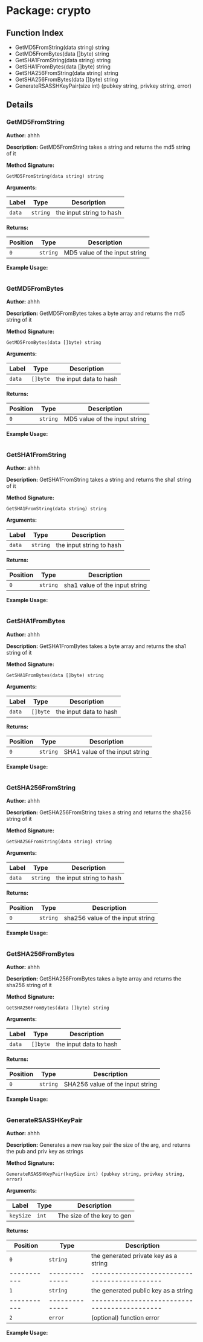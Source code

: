 # Package: crypto

## Function Index

- GetMD5FromString(data string) string
- GetMD5FromBytes(data []byte) string
- GetSHA1FromString(data string) string
- GetSHA1FromBytes(data []byte) string
- GetSHA256FromString(data string) string
- GetSHA256FromBytes(data []byte) string
- GenerateRSASSHKeyPair(size int) (pubkey string, privkey string, error)

## Details

### GetMD5FromString

**Author:** ahhh

**Description:** GetMD5FromString takes a string and returns the md5 string of it


**Method Signature:**

```
GetMD5FromString(data string) string
```

**Arguments:**

| Label     | Type         | Description                                |
|-----------|--------------|--------------------------------------------|
| `data`    | `string`     | the input string to hash                   |

**Returns:**

| Position  | Type         | Description                                |
|-----------|--------------|--------------------------------------------|
| `0`       | `string`     | MD5 value of the input string              |

**Example Usage:**

```

```

### GetMD5FromBytes

**Author:** ahhh

**Description:** GetMD5FromBytes takes a byte array and returns the md5 string of it


**Method Signature:**

```
GetMD5FromBytes(data []byte) string
```

**Arguments:**

| Label     | Type         | Description                                |
|-----------|--------------|--------------------------------------------|
| `data`    | `[]byte`     | the input data to hash                     |

**Returns:**

| Position  | Type         | Description                                |
|-----------|--------------|--------------------------------------------|
| `0`       | `string`     | MD5 value of the input string              |

**Example Usage:**

```

```

### GetSHA1FromString

**Author:** ahhh

**Description:** GetSHA1FromString takes a string and returns the sha1 string of it


**Method Signature:**

```
GetSHA1FromString(data string) string
```

**Arguments:**

| Label     | Type         | Description                                |
|-----------|--------------|--------------------------------------------|
| `data`    | `string`     | the input string to hash                   |

**Returns:**

| Position  | Type         | Description                                |
|-----------|--------------|--------------------------------------------|
| `0`       | `string`     | sha1 value of the input string             |

**Example Usage:**

```

```

### GetSHA1FromBytes

**Author:** ahhh

**Description:** GetSHA1FromBytes takes a byte array and returns the sha1 string of it


**Method Signature:**

```
GetSHA1FromBytes(data []byte) string
```

**Arguments:**

| Label     | Type         | Description                                |
|-----------|--------------|--------------------------------------------|
| `data`    | `[]byte`     | the input data to hash                     |

**Returns:**

| Position  | Type         | Description                                |
|-----------|--------------|--------------------------------------------|
| `0`       | `string`     | SHA1 value of the input string              |

**Example Usage:**

```

```

### GetSHA256FromString

**Author:** ahhh

**Description:** GetSHA256FromString takes a string and returns the sha256 string of it


**Method Signature:**

```
GetSHA256FromString(data string) string
```

**Arguments:**

| Label     | Type         | Description                                |
|-----------|--------------|--------------------------------------------|
| `data`    | `string`     | the input string to hash                   |

**Returns:**

| Position  | Type         | Description                                |
|-----------|--------------|--------------------------------------------|
| `0`       | `string`     | sha256 value of the input string             |

**Example Usage:**

```

```

### GetSHA256FromBytes

**Author:** ahhh

**Description:** GetSHA256FromBytes takes a byte array and returns the sha256 string of it


**Method Signature:**

```
GetSHA256FromBytes(data []byte) string
```

**Arguments:**

| Label     | Type         | Description                                |
|-----------|--------------|--------------------------------------------|
| `data`    | `[]byte`     | the input data to hash                     |

**Returns:**

| Position  | Type         | Description                                |
|-----------|--------------|--------------------------------------------|
| `0`       | `string`     | SHA256 value of the input string              |

**Example Usage:**

```

```

### GenerateRSASSHKeyPair

**Author:** ahhh

**Description:** Generates a new rsa key pair the size of the arg, and returns the pub and priv key as strings

**Method Signature:**

```
GenerateRSASSHKeyPair(keySize int) (pubkey string, privkey string, error)
```

**Arguments:**

| Label     | Type         | Description                                |
|-----------|--------------|--------------------------------------------|
| `keySize` | `int`        | The size of the key to gen                 |

**Returns:**

| Position  | Type         | Description                                |
|-----------|--------------|--------------------------------------------|
| `0`       | `string`     | the generated private key as a string      |
|-----------|--------------|--------------------------------------------|
| `1`       | `string`     | the generated public key as a string       |
|-----------|--------------|--------------------------------------------|
| `2`       | `error`      | (optional) function error                  |

**Example Usage:**

```

```